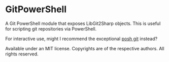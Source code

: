 GitPowerShell
=============

A Git PowerShell module that exposes LibGit2Sharp objects.  This is
useful for scripting git repositories via PowerShell.

For interactive use, might I recommend the exceptional
[posh git](https://github.com/dahlbyk/posh-git) instead?

Available under an MIT license.  Copyrights are of the respective authors.
All rights reserved.

